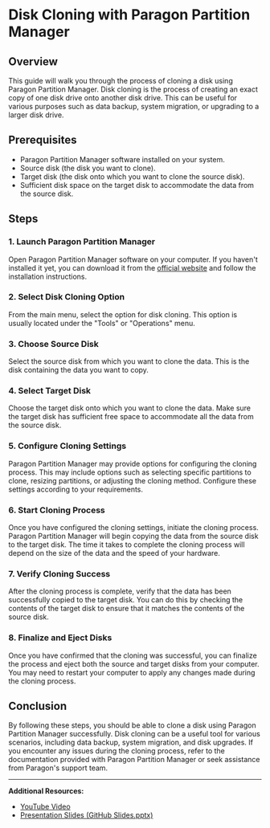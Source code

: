 # Disk Cloning with Paragon Partition Manager

## Overview
This guide will walk you through the process of cloning a disk using Paragon Partition Manager. Disk cloning is the process of creating an exact copy of one disk drive onto another disk drive. This can be useful for various purposes such as data backup, system migration, or upgrading to a larger disk drive.

## Prerequisites
- Paragon Partition Manager software installed on your system.
- Source disk (the disk you want to clone).
- Target disk (the disk onto which you want to clone the source disk).
- Sufficient disk space on the target disk to accommodate the data from the source disk.

## Steps

### 1. Launch Paragon Partition Manager
Open Paragon Partition Manager software on your computer. If you haven't installed it yet, you can download it from the [official website](https://www.paragon-software.com/home/pm-personal/) and follow the installation instructions.

### 2. Select Disk Cloning Option
From the main menu, select the option for disk cloning. This option is usually located under the "Tools" or "Operations" menu.

### 3. Choose Source Disk
Select the source disk from which you want to clone the data. This is the disk containing the data you want to copy.

### 4. Select Target Disk
Choose the target disk onto which you want to clone the data. Make sure the target disk has sufficient free space to accommodate all the data from the source disk.

### 5. Configure Cloning Settings
Paragon Partition Manager may provide options for configuring the cloning process. This may include options such as selecting specific partitions to clone, resizing partitions, or adjusting the cloning method. Configure these settings according to your requirements.

### 6. Start Cloning Process
Once you have configured the cloning settings, initiate the cloning process. Paragon Partition Manager will begin copying the data from the source disk to the target disk. The time it takes to complete the cloning process will depend on the size of the data and the speed of your hardware.

### 7. Verify Cloning Success
After the cloning process is complete, verify that the data has been successfully copied to the target disk. You can do this by checking the contents of the target disk to ensure that it matches the contents of the source disk.

### 8. Finalize and Eject Disks
Once you have confirmed that the cloning was successful, you can finalize the process and eject both the source and target disks from your computer. You may need to restart your computer to apply any changes made during the cloning process.

## Conclusion
By following these steps, you should be able to clone a disk using Paragon Partition Manager successfully. Disk cloning can be a useful tool for various scenarios, including data backup, system migration, and disk upgrades. If you encounter any issues during the cloning process, refer to the documentation provided with Paragon Partition Manager or seek assistance from Paragon's support team.

---

**Additional Resources:**
- [YouTube Video](https://youtu.be/P6ATQjQD3-U)
- [Presentation Slides (GitHub Slides.pptx)](https://github.com/JackMwisa/Clonning-a-disk-using-Paragon/blob/main/slides.pptx)
